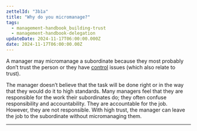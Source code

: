 ```yaml
---
zettelId: "3b1a"
title: "Why do you micromanage?"
tags:
  - management-handbook_building-trust
  - management-handbook-delegation
updateDate: 2024-11-17T06:00:00.000Z
date: 2024-11-17T06:00:00.00Z
---
```


A manager may micromanage a subordinate because they most probably don’t trust the person or they have [control](/notes/4/) issues (which also relate to trust).

The manager doesn’t believe that the task will be done right or in the way that they would do it to high standards. Many managers feel that they are responsible for the work their subordinates do; they often confuse responsibility and accountability. They are accountable for the job. However, they are not responsible. With high trust, the manager can leave the job to the subordinate without micromanaging them.

---
